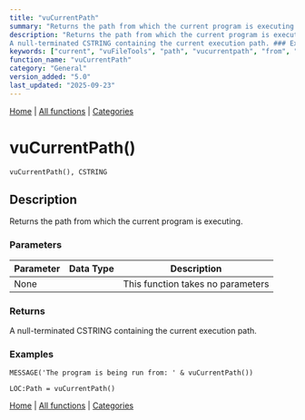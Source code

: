 ```yaml
---
title: "vuCurrentPath"
summary: "Returns the path from which the current program is executing."
description: "Returns the path from which the current program is executing. ### Parameters ### Returns
A null-terminated CSTRING containing the current execution path. ### Examples [Home](../index.md) | [All functions](index.md) | [Categories](../categories/index.md)"
keywords: ["current", "vuFileTools", "path", "vucurrentpath", "from", "which", "general", "returns", "executing", "Clarion", "program", "Windows"]
function_name: "vuCurrentPath"
category: "General"
version_added: "5.0"
last_updated: "2025-09-23"
---
```


[Home](../index.md) | [All functions](index.md) | [Categories](../categories/index.md)

# vuCurrentPath()

```Prototype
vuCurrentPath(), CSTRING
```


## Description
Returns the path from which the current program is executing.

### Parameters

| Parameter | Data Type | Description |
|-----------|-----------|-------------|
| None      |          | This function takes no parameters |

### Returns
A null-terminated CSTRING containing the current execution path.

### Examples

```Clarion
MESSAGE('The program is being run from: ' & vuCurrentPath())

LOC:Path = vuCurrentPath()
```

[Home](../index.md) | [All functions](index.md) | [Categories](../categories/index.md)

